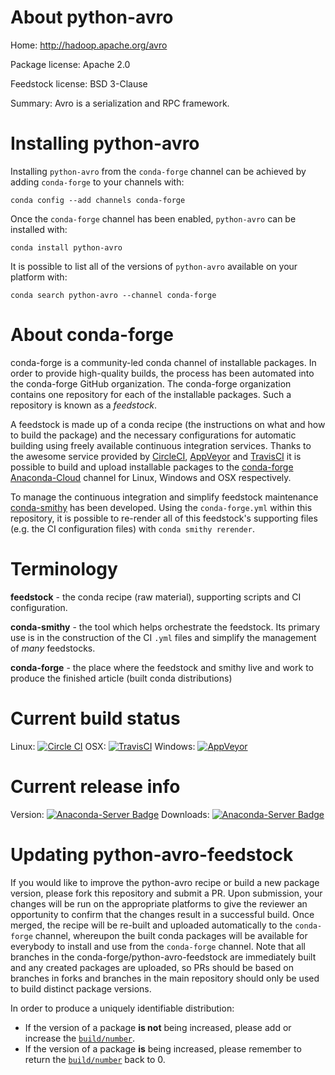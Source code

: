 About python-avro
=================

Home: http://hadoop.apache.org/avro

Package license: Apache 2.0

Feedstock license: BSD 3-Clause

Summary: Avro is a serialization and RPC framework.



Installing python-avro
======================

Installing `python-avro` from the `conda-forge` channel can be achieved by adding `conda-forge` to your channels with:

```
conda config --add channels conda-forge
```

Once the `conda-forge` channel has been enabled, `python-avro` can be installed with:

```
conda install python-avro
```

It is possible to list all of the versions of `python-avro` available on your platform with:

```
conda search python-avro --channel conda-forge
```



About conda-forge
=================

conda-forge is a community-led conda channel of installable packages.
In order to provide high-quality builds, the process has been automated into the
conda-forge GitHub organization. The conda-forge organization contains one repository
for each of the installable packages. Such a repository is known as a *feedstock*.

A feedstock is made up of a conda recipe (the instructions on what and how to build
the package) and the necessary configurations for automatic building using freely
available continuous integration services. Thanks to the awesome service provided by
[CircleCI](https://circleci.com/), [AppVeyor](http://www.appveyor.com/)
and [TravisCI](https://travis-ci.org/) it is possible to build and upload installable
packages to the [conda-forge](https://anaconda.org/conda-forge)
[Anaconda-Cloud](http://docs.anaconda.org/) channel for Linux, Windows and OSX respectively.

To manage the continuous integration and simplify feedstock maintenance
[conda-smithy](http://github.com/conda-forge/conda-smithy) has been developed.
Using the ``conda-forge.yml`` within this repository, it is possible to re-render all of
this feedstock's supporting files (e.g. the CI configuration files) with ``conda smithy rerender``.


Terminology
===========

**feedstock** - the conda recipe (raw material), supporting scripts and CI configuration.

**conda-smithy** - the tool which helps orchestrate the feedstock.
                   Its primary use is in the construction of the CI ``.yml`` files
                   and simplify the management of *many* feedstocks.

**conda-forge** - the place where the feedstock and smithy live and work to
                  produce the finished article (built conda distributions)

Current build status
====================

Linux: [![Circle CI](https://circleci.com/gh/conda-forge/python-avro-feedstock.svg?style=shield)](https://circleci.com/gh/conda-forge/python-avro-feedstock)
OSX: [![TravisCI](https://travis-ci.org/conda-forge/python-avro-feedstock.svg?branch=master)](https://travis-ci.org/conda-forge/python-avro-feedstock)
Windows: [![AppVeyor](https://ci.appveyor.com/api/projects/status/github/conda-forge/python-avro-feedstock?svg=True)](https://ci.appveyor.com/project/conda-forge/python-avro-feedstock/branch/master)

Current release info
====================
Version: [![Anaconda-Server Badge](https://anaconda.org/conda-forge/python-avro/badges/version.svg)](https://anaconda.org/conda-forge/python-avro)
Downloads: [![Anaconda-Server Badge](https://anaconda.org/conda-forge/python-avro/badges/downloads.svg)](https://anaconda.org/conda-forge/python-avro)


Updating python-avro-feedstock
==============================

If you would like to improve the python-avro recipe or build a new
package version, please fork this repository and submit a PR. Upon submission,
your changes will be run on the appropriate platforms to give the reviewer an
opportunity to confirm that the changes result in a successful build. Once
merged, the recipe will be re-built and uploaded automatically to the
`conda-forge` channel, whereupon the built conda packages will be available for
everybody to install and use from the `conda-forge` channel.
Note that all branches in the conda-forge/python-avro-feedstock are
immediately built and any created packages are uploaded, so PRs should be based
on branches in forks and branches in the main repository should only be used to
build distinct package versions.

In order to produce a uniquely identifiable distribution:
 * If the version of a package **is not** being increased, please add or increase
   the [``build/number``](http://conda.pydata.org/docs/building/meta-yaml.html#build-number-and-string).
 * If the version of a package **is** being increased, please remember to return
   the [``build/number``](http://conda.pydata.org/docs/building/meta-yaml.html#build-number-and-string)
   back to 0.
